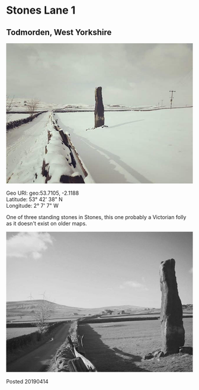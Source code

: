 # Stones Lane 1

## Todmorden, West Yorkshire 

![stones_stone_1_1](images/stones_stone_1_1.jpg)

Geo URI: geo:53.7105, -2.1188  
Latitude: 53° 42' 38" N  
Longitude: 2° 7' 7" W  

One of three standing stones in Stones, this one probably a Victorian folly as it doesn't exist on older maps.

![stones_stone_1_2](images/stones_stone_1_2.jpg)

Posted 20190414